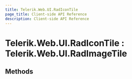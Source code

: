 ```yaml
---
title: Telerik.Web.UI.RadIconTile
page_title: Client-side API Reference
description: Client-side API Reference
---
```


# Telerik.Web.UI.RadIconTile : Telerik.Web.UI.RadImageTile 

## Methods


